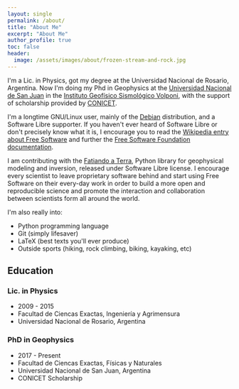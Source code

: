 ```yaml
---
layout: single
permalink: /about/
title: "About Me"
excerpt: "About Me"
author_profile: true
toc: false
header:
  image: /assets/images/about/frozen-stream-and-rock.jpg
---
```


I'm a Lic. in Physics, got my degree at the Universidad Nacional de Rosario,
Argentina. Now I'm doing my Phd in Geophysics at the [Universidad Nacional
de San Juan][unsj] in the [Instituto Geofísico Sismológico Volponi][igsv],
with the support of scholarship provided by [CONICET].

I'm a longtime GNU/Linux user, mainly of the [Debian] distribution, and
a Software Libre supporter.
If you haven't ever heard of Software Libre or don't precisely know what
it is, I encourage you to read the 
[Wikipedia entry about Free Software][wiki-free-soft] and 
further the [Free Software Foundation documentation][fsf-docs].

I am contributing with the [Fatiando a Terra](http://www.fatiando.org), 
Python library for geophysical modeling and inversion, released under Software 
Libre license. I encourage every scientist to leave proprietary software 
behind and start using Free Software on their every-day work in order to build 
a more open and reproducible science and promote the interaction and 
collaboration between scientists form all around the world.

I'm also really into:
  * Python programming language
  * Git (simply lifesaver)
  * LaTeX (best texts you'll ever produce)
  * Outside sports (hiking, rock climbing, biking, kayaking, etc)


## Education

### Lic. in Physics
  * 2009 - 2015
  * Facultad de Ciencas Exactas, Ingeniería y Agrimensura
  * Universidad Nacional de Rosario, Argentina

### PhD in Geophysics
  * 2017 - Present
  * Facultad de Ciencas Exactas, Físicas y Naturales
  * Universidad Nacional de San Juan, Argentina
  * CONICET Scholarship


[unsj]: http://www.unsj.edu.ar/
[igsv]: http://igsv.unsj.edu.ar/
[CONICET]: http://www.conicet.gov.ar/
[debian]: https://www.debian.org/
[wiki-free-soft]: https://en.wikipedia.org/wiki/Free_software
[fsf-docs]: https://www.fsf.org/about/what-is-free-software
